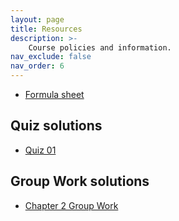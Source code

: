 ```yaml
---
layout: page
title: Resources
description: >-
    Course policies and information.
nav_exclude: false
nav_order: 6
---
```


+ [Formula sheet](https://kgfitzgerald.github.io/stat-5700/assets/resources/formulas.pdf)

## Quiz solutions

+ [Quiz 01](https://kgfitzgerald.github.io/stat-5700/assets/resources/Quiz_01_SOLUTIONS.pdf)

## Group Work solutions

+ [Chapter 2 Group Work](https://kgfitzgerald.github.io/stat-5700/assets/resources/CHAPTER_2_Group_Work_SOLUTIONS.pdf)